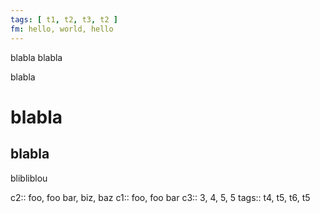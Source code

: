 ```yaml
---
tags: [ t1, t2, t3, t2 ]
fm: hello, world, hello
---
```

blabla
blabla



blabla

# blabla



## blabla


blibliblou

c2:: foo, foo bar, biz, baz
c1:: foo, foo bar
c3:: 3, 4, 5, 5
tags:: t4, t5, t6, t5
